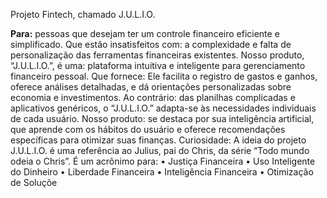 Projeto Fintech, chamado J.U.L.I.O.

<strong>Para:</strong> pessoas que desejam ter um controle financeiro eficiente e simplificado.
Que estão insatisfeitos com: a complexidade e falta de personalização das ferramentas 
financeiras existentes.
Nosso produto, “J.U.L.I.O.”, é uma: plataforma intuitiva e inteligente para gerenciamento 
financeiro pessoal.
Que fornece: Ele facilita o registro de gastos e ganhos, oferece análises detalhadas, e dá 
orientações personalizadas sobre economia e investimentos.
Ao contrário: das planilhas complicadas e aplicativos genéricos, o “J.U.L.I.O.” adapta-se às 
necessidades individuais de cada usuário.
Nosso produto: se destaca por sua inteligência artificial, que aprende com os hábitos do 
usuário e oferece recomendações específicas para otimizar suas finanças.
Curiosidade:
A ideia do projeto J.U.L.I.O. é uma referência ao Julius, pai do Chris, da série “Todo mundo 
odeia o Chris”. É um acrônimo para:
• Justiça Financeira
• Uso Inteligente do Dinheiro
• Liberdade Financeira
• Inteligência Financeira
• Otimização de Soluçõe
